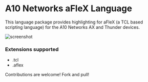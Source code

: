 # A10 Networks aFleX Language

This language package provides highlighting for aFleX (a TCL based scripting language) for the A10 Networks AX and Thunder devices.

![screenshot](https://raw.githubusercontent.com/mischapeters/a10-networks-aflex/master/a10networks.png)

### Extensions supported
- .tcl
- .aflex

Contributions are welcome! Fork and pull!

